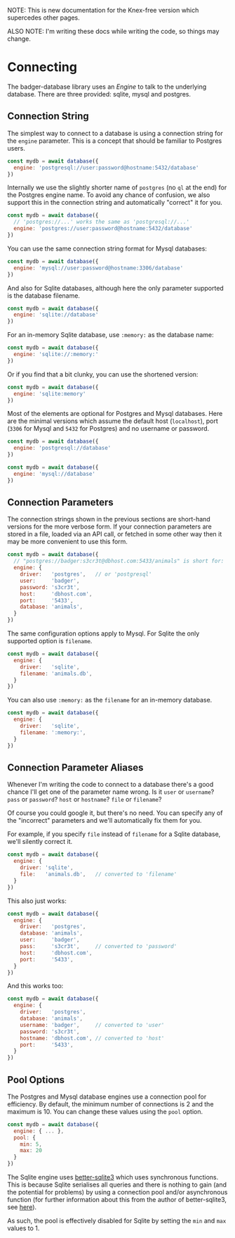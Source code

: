 NOTE: This is new documentation for the Knex-free version which supercedes other pages.

ALSO NOTE: I'm writing these docs while writing the code, so things may change.

# Connecting

The badger-database library uses an *Engine* to talk to the underlying database.  There
are three provided: sqlite, mysql and postgres.

## Connection String

The simplest way to connect to a database is using a connection string for the
`engine` parameter. This is a concept that should be familiar to Postgres users.

```js
const mydb = await database({
  engine: 'postgresql://user:password@hostname:5432/database'
})
```

Internally we use the slightly shorter name of `postgres` (no `ql` at the end)
for the Postgres engine name.  To avoid any chance of confusion, we also support
this in the connection string and automatically "correct" it for you.

```js
const mydb = await database({
  // 'postgres://...' works the same as 'postgresql://...'
  engine: 'postgres://user:password@hostname:5432/database'
})
```

You can use the same connection string format for Mysql databases:

```js
const mydb = await database({
  engine: 'mysql://user:password@hostname:3306/database'
})
```

And also for Sqlite databases, although here the only parameter supported
is the database filename.

```js
const mydb = await database({
  engine: 'sqlite://database'
})
```

For an in-memory Sqlite database, use `:memory:` as the database name:

```js
const mydb = await database({
  engine: 'sqlite://:memory:'
})
```

Or if you find that a bit clunky, you can use the shortened version:

```js
const mydb = await database({
  engine: 'sqlite:memory'
})
```

Most of the elements are optional for Postgres and Mysql databases.
Here are the minimal versions which assume the default host (`localhost`),
port (`3306` for Mysql and `5432` for Postgres) and no username or password.

```js
const mydb = await database({
  engine: 'postgresql://database'
})
```

```js
const mydb = await database({
  engine: 'mysql://database'
})
```

## Connection Parameters

The connection strings shown in the previous sections are short-hand versions
for the more verbose form.  If your connection parameters are stored in a file,
loaded via an API call, or fetched in some other way then it may be more
convenient to use this form.

```js
const mydb = await database({
  // "postgres://badger:s3cr3t@dbhost.com:5433/animals" is short for:
  engine: {
    driver:   'postgres',   // or 'postgresql'
    user:     'badger',
    password: 's3cr3t',
    host:     'dbhost.com',
    port:     '5433',
    database: 'animals',
  }
})
```

The same configuration options apply to Mysql.  For Sqlite the only supported
option is `filename`.

```js
const mydb = await database({
  engine: {
    driver:   'sqlite',
    filename: 'animals.db',
  }
})
```

You can also use `:memory:` as the `filename` for an in-memory database.

```js
const mydb = await database({
  engine: {
    driver:   'sqlite',
    filename: ':memory:',
  }
})
```

## Connection Parameter Aliases

Whenever I'm writing the code to connect to a database there's a good chance I'll
get one of the parameter name wrong.  Is it `user` or `username`? `pass` or `password`?
`host` or `hostname`? `file` or `filename`?

Of course you could google it, but there's no need. You can specify any of the "incorrect"
parameters and we'll automatically fix them for you.

For example, if you specify `file` instead of `filename` for a Sqlite database, we'll
silently correct it.

```js
const mydb = await database({
  engine: {
    driver: 'sqlite',
    file:   'animals.db',   // converted to 'filename'
  }
})
```

This also just works:

```js
const mydb = await database({
  engine: {
    driver:   'postgres',
    database: 'animals',
    user:     'badger',
    pass:     's3cr3t',     // converted to 'password'
    host:     'dbhost.com',
    port:     '5433',
  }
})
```

And this works too:

```js
const mydb = await database({
  engine: {
    driver:   'postgres',
    database: 'animals',
    username: 'badger',     // converted to 'user'
    password: 's3cr3t',
    hostname: 'dbhost.com', // converted to 'host'
    port:     '5433',
  }
})
```

## Pool Options

The Postgres and Mysql database engines use a connection pool for efficiency.
By default, the minimum number of connections is 2 and the maximum is 10.  You
can change these values using the `pool` option.

```js
const mydb = await database({
  engine: { ... },
  pool: {
    min: 5,
    max: 20
  }
})
```

The Sqlite engine uses [better-sqlite3](https://github.com/WiseLibs/better-sqlite3)
which uses synchronous functions.  This is because Sqlite serialises all queries
and there is nothing to gain (and the potential for problems) by using a connection
pool and/or asynchronous function (for further information about this from the author
of better-sqlite3, see [here](https://github.com/WiseLibs/better-sqlite3/issues/32)).

As such, the pool is effectively disabled for Sqlite by setting the `min` and `max`
values to 1.
